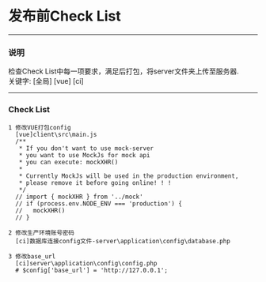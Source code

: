 # 发布前Check List

---
### 说明  
检查Check List中每一项要求，满足后打包，将server文件夹上传至服务器.   
关键字: [全局] [vue] [ci]

---
### Check List
```
1 修改VUE打包config    
  [vue]client\src\main.js
  /**
   * If you don't want to use mock-server
   * you want to use MockJs for mock api
   * you can execute: mockXHR()
   *
   * Currently MockJs will be used in the production environment,
   * please remove it before going online! ! !
   */
  // import { mockXHR } from '../mock'
  // if (process.env.NODE_ENV === 'production') {
  //   mockXHR()
  // }

2 修改生产环境账号密码  
  [ci]数据库连接config文件-server\application\config\database.php

3 修改base_url
  [ci]server\application\config\config.php
  # $config['base_url'] = 'http://127.0.0.1';
```




